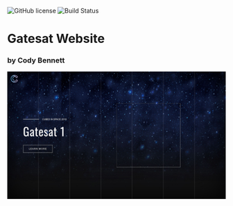 ![GitHub license](https://img.shields.io/badge/license-MIT-blue.svg)
![Build Status](https://cutt.ly/0RsTf)

# Gatesat Website
### by Cody Bennett

[![Demo](img/demo.JPG)](https://codyb.co/gatesat)
